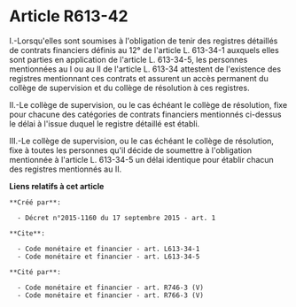 # Article R613-42

I.-Lorsqu'elles sont soumises à l'obligation de tenir des registres détaillés de contrats financiers définis au 12° de
l'article L. 613-34-1 auxquels elles sont parties en application de l'article L. 613-34-5, les personnes mentionnées au I ou
au II de l'article L. 613-34 attestent de l'existence des registres mentionnant ces contrats et assurent un accès permanent
du collège de supervision et du collège de résolution à ces registres. 

II.-Le collège de supervision, ou le cas échéant le collège de résolution, fixe pour chacune des catégories de contrats
financiers mentionnés ci-dessus le délai à l'issue duquel le registre détaillé est établi. 

III.-Le collège de supervision, ou le cas échéant le collège de résolution, fixe à toutes les personnes qu'il décide de
soumettre à l'obligation mentionnée à l'article L. 613-34-5 un délai identique pour établir chacun des registres mentionnés
au II.

**Liens relatifs à cet article**

	**Créé par**:

	  - Décret n°2015-1160 du 17 septembre 2015 - art. 1

	**Cite**:

	  - Code monétaire et financier - art. L613-34-1
	  - Code monétaire et financier - art. L613-34-5

	**Cité par**:

	  - Code monétaire et financier - art. R746-3 (V)
	  - Code monétaire et financier - art. R766-3 (V)
